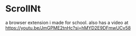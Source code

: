 # ScrollNt
a browser extension i made for school. also has a video at https://youtu.be/JmGPME2tnHc?si=hMYD2E9DFmwUCv58
